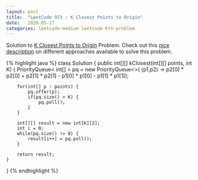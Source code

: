 ```yaml
---
layout: post
title:  "LeetCode 973 : K Closest Points to Origin"
date:   2020-05-17
categories: leetcode-medium leetcode Kth-problem
---
```


Solution to [K Closest Points to Origin][leetcode] Problem. Check out this [nice description][desc] on different approaches available to solve this problem.

{% highlight java %}
class Solution {
    public int[][] kClosest(int[][] points, int K) {
        PriorityQueue< int[] > pq = new PriorityQueue<>(
    (p1,p2) ->  p2[0] * p2[0] + p2[1] * p2[1] - p1[0] * p1[0] - p1[1] * p1[1]);
        
        for(int[] p : points) {
            pq.offer(p);
            if(pq.size() > K) {
                pq.poll();
            }
        }
        
        int[][] result = new int[K][2]; 
        int i = 0;
        while(pq.size() != 0) {
            result[i++] = pq.poll();
        }
        
        return result;
    }
}
{% endhighlight %}

[leetcode]: https://leetcode.com/problems/k-closest-points-to-origin/
[desc]: https://leetcode.com/problems/k-closest-points-to-origin/discuss/220235/Java-Three-solutions-to-this-classical-K-th-problem.
